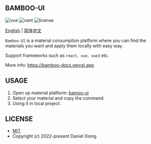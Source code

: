 ## BAMBOO-UI

<p>
  <a>
    <img src="https://img.shields.io/badge/next-12.2.5-brightgreen.svg" alt="vue">
  </a>
  <a>
    <img src="https://img.shields.io/badge/antd-4.22.8-1989fa.svg" alt="vant">
  </a>
  <a>
    <img src="https://img.shields.io/github/license/mashape/apistatus.svg" alt="license">
  </a>
</p>

[English](https://github.com/Ewall1106/bamboo-ui/blob/main/README.md) | [简体中文](https://github.com/Ewall1106/bamboo-ui/blob/main/README.zh.md)

`Bamboo-UI` is a material consumption platform where you can find the materials you want and apply them locally with easy way.

Support frameworks such as `react、vue、vue3` etc.

More info: https://bamboo-docs.vercel.app

## USAGE

1. Open up material platform: [bamoo-ui](https://bamboo-material.vercel.app)
2. Select your material and copy the command.
3. Using it in local project.

## LICENSE

- [MIT](https://github.com/Ewall1106/bamboo-ui/blob/main/LICENSE)
- Copyright (c) 2022-present Daniel Xiong

